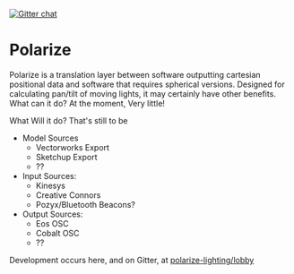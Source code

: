 [![Gitter chat](https://badges.gitter.im/gitterHQ/gitter.png)](https://gitter.im/polarize-lighting/lobby)

# Polarize

Polarize is a translation layer between software outputting cartesian positional data and software that requires spherical versions.  Designed for calculating pan/tilt of moving lights, it may certainly have other benefits.  What can it do? At the moment, Very little!
  
What Will it do?  That's still to be
  - Model Sources
    - Vectorworks Export
    - Sketchup Export
    - ??
  - Input Sources:
    - Kinesys
    - Creative Connors
    - Pozyx/Bluetooth Beacons?
  - Output Sources:
    - Eos OSC
    - Cobalt OSC
    - ??

Development occurs here, and on Gitter, at [polarize-lighting/lobby](https://gitter.im/polarize-lighting/lobby)
